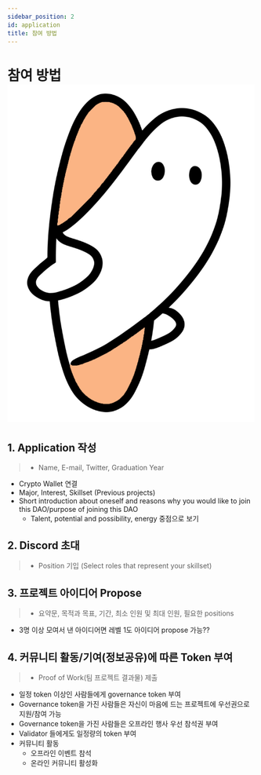 ```yaml
---
sidebar_position: 2
id: application
title: 참여 방법
---
```


# 참여 방법 ![ilzom_next](../../static/img/ilzom_orange.png)

## 1. **Application 작성**
>  - Name, E-mail, Twitter, Graduation Year
  - Crypto Wallet 연결
  - Major, Interest, Skillset (Previous projects)
  - Short introduction about oneself and reasons why you would like to join this DAO/purpose of joining this DAO
    - Talent, potential and possibility, energy 중점으로 보기

## 2. **Discord 초대**
>  - Position 기입 (Select roles that represent your skillset)

## 3. **프로젝트 아이디어 Propose**
>  - 요약문, 목적과 목표, 기간, 최소 인원 및 최대 인원, 필요한 positions 
  - 3명 이상 모여서 낸 아이디어면 레벨 1도 아이디어 propose 가능??

## 4. **커뮤니티 활동/기여(정보공유)에 따른 Token 부여**
>  - Proof of Work(팀 프로젝트 결과물) 제출
  - 일정 token 이상인 사람들에게 governance token 부여
  - Governance token을 가진 사람들은 자신이 마음에 드는 프로젝트에 우선권으로 지원/참여 가능
  - Governance token을 가진 사람들은 오프라인 행사 우선 참석권 부여
  - Validator 들에게도 일정량의 token 부여
  - 커뮤니티 활동 
    - 오프라인 이벤트 참석
    - 온라인 커뮤니티 활성화

